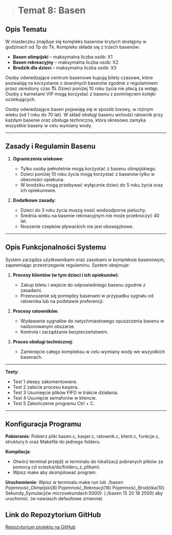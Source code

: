 ﻿


> # Temat 8: Basen

## Opis Tematu

W miasteczku znajduje się kompleks basenów krytych dostępny w godzinach od Tp do Tk. Kompleks składa się z trzech basenów:  
- **Basen olimpijski** – maksymalna liczba osób: X1  
- **Basen rekreacyjny** – maksymalna liczba osób: X2  
- **Brodzik dla dzieci** – maksymalna liczba osób: X3  

Osoby odwiedzające centrum basenowe kupują bilety czasowe, które pozwalają na korzystanie z dowolnych basenów zgodnie z regulaminem przez określony czas **Ti**. Dzieci poniżej 10 roku życia nie płacą za wstęp. Osoby z karnetami VIP mogą korzystać z basenu z pominięciem kolejki oczekujących.

Osoby odwiedzające basen pojawiają się w sposób losowy, w różnym wieku (od 1 roku do 70 lat). W skład obsługi basenu wchodzi ratownik przy każdym basenie oraz obsługa techniczna, która okresowo zamyka wszystkie baseny w celu wymiany wody.

---

## Zasady i Regulamin Basenu

1. **Ograniczenia wiekowe**:
   - Tylko osoby pełnoletnie mogą korzystać z basenu olimpijskiego.
   - Dzieci poniżej 10 roku życia mogą korzystać z basenów tylko w obecności opiekuna.
   - W brodziku mogą przebywać wyłącznie dzieci do 5 roku życia oraz ich opiekunowie.

2. **Dodatkowe zasady**:
   - Dzieci do 3 roku życia muszą nosić wodoodporne pieluchy.
   - Średnia wieku na basenie rekreacyjnym nie może przekroczyć 40 lat.
   - Noszenie czepków pływackich nie jest obowiązkowe.

---

## Opis Funkcjonalności Systemu

System zarządza użytkownikami oraz zasobami w kompleksie basenowym, zapewniając przestrzeganie regulaminu. System obejmuje:
1. **Procesy klientów (w tym dzieci i ich opiekunów)**:
   - Zakup biletu i wejście do odpowiedniego basenu zgodnie z zasadami.
   - Przenoszenie się pomiędzy basenami w przypadku sygnału od ratownika lub na podstawie preferencji.

2. **Procesy ratowników**:
   - Wydawanie sygnałów do natychmiastowego opuszczenia basenu w nadzorowanym obszarze.
   - Kontrola i zarządzanie bezpieczeństwem.

3. **Proces obsługi technicznej**:
   - Zamknięcie całego kompleksu w celu wymiany wody we wszystkich basenach.

---

**Testy**:
   - Test 1 sleepy zakomentowane.
   - Test 2 zabicie procesu kasjera.
   - Test 3 Usunieęcie plików FIFO w trakcie działania.
   - Test 4 Usunięcie semaforów w kliencie.
   - Test 5 Zakończenie programu Ctrl + C.

---
## Konfiguracja Programu
**Pobieranie**:
   Pobierz pliki basen.c, kasjer.c, ratownik.c, klient.c, funkcje.c, struktury.h oraz Makefile do jednego folderu.
   
**Kompilacja**:
   - Otwórz terminal przejdź w terminalu do lokalizacji pobranych plików za pomocą cd sciezka/do/folderu_z_plikami.
   - Wpisz make aby skompilować program.

**Uruchomienie**:
   Wpisz w terminalu make run lub ./basen Pojemność_Olimpijski(8) Pojemność_Rekreacji(16) Pojemność_Brodzika(10) Sekundy_Symulacji(w microsekundach:5000): (./basen 15 20 18 2500) aby uruchomić. (w nawiasch defaultowe zmienne)

## Link do Repozytorium GitHub
[Repozytorium projektu na GitHub](https://github.com/danielryz/Ryz-Projekt-BASEN)


